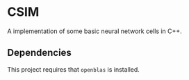 # CSIM

A implementation of some basic neural network cells in C++.

## Dependencies

This project requires that `openblas` is installed.
